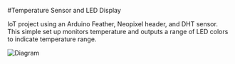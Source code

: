 #Temperature Sensor and LED Display

IoT project using an Arduino Feather, Neopixel header, and DHT sensor. This simple set up monitors temperature and outputs a range of LED colors to indicate temperature range. 

![Diagram](https://github.com/mairinbailey/temperature-sensor-and-LED-display/blob/master/temp-sensor-led-diagram.png)
